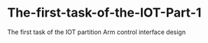 # The-first-task-of-the-IOT-Part-1
The first task of the IOT partition Arm control interface design
